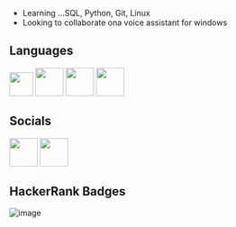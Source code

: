 


+ Learning ...SQL, Python, Git, Linux
+ Looking to collaborate ona  voice assistant for windows 

<!---
bravosickz/bravosickz is a ✨ special ✨ repository because its `README.md` (this file) appears on your GitHub profile.
You can click the Preview link to take a look at your changes.
--->
## Languages
<img width = 42px src="https://user-images.githubusercontent.com/108214552/189466210-30aefd3b-ea97-4210-9376-7c4914d7dd87.png"/>  <img width = 50px src="https://user-images.githubusercontent.com/108214552/189466218-1c0ee5db-9a00-478b-b591-f15aabcb0579.png"/> <img width = 50px src="https://user-images.githubusercontent.com/108214552/189466226-aa048a06-2bef-479a-b5df-c892e5a3d5e8.png"/> <img width = 50px src="https://user-images.githubusercontent.com/108214552/189466231-e665e0f7-0992-4c57-9d7f-fb7a888ca584.png"/>



## Socials
<a href = "https://hackerrank.com/Oreliuz"><img src = "https://upload.wikimedia.org/wikipedia/commons/thumb/4/40/HackerRank_Icon-1000px.png/900px-HackerRank_Icon-1000px.png" height = "50px" width = auto></a>
<a href = "https://discord.gg/49JKZfABrn"><img src = "https://imgs.search.brave.com/Lz9L40xvAj-ZA0PFIETWaIoM-xUCyzQTlS0M_FvdKJw/rs:fit:894:894:1/g:ce/aHR0cHM6Ly93YWxs/cGFwZXJjYXZlLmNv/bS93cC93cDg3NjE3/MTIuanBn" height = "50px" width = auto></a>
## HackerRank Badges
![image](https://user-images.githubusercontent.com/108214552/187447321-74818289-826a-4f01-9a8c-76f93c3b3268.png)
